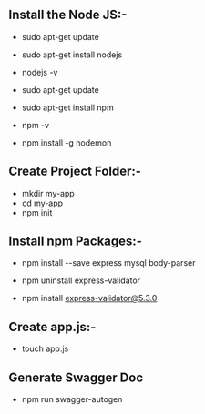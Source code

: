 ## Install the Node JS:-
- sudo apt-get update
- sudo apt-get install nodejs
- nodejs -v

- sudo apt-get update
- sudo apt-get install npm
- npm -v

- npm install -g nodemon

## Create Project Folder:-
- mkdir my-app
- cd my-app
- npm init

## Install npm Packages:-
- npm install --save express mysql body-parser

- npm uninstall express-validator
- npm install express-validator@5.3.0

## Create app.js:-
- touch app.js

## Generate Swagger Doc
- npm run swagger-autogen